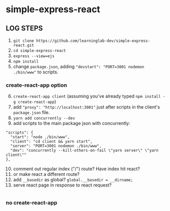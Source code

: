 # simple-express-react

## LOG STEPS

1. `git clone https://github.com/learninglab-dev/simple-express-react.git`
2. `cd simple-express-react`
3. `express --view=ejs`
4. `npm install`
5. change `package.json`, adding `"devstart": "PORT=3001 nodemon ./bin/www"` to scripts.


### create-react-app option

6. `create-react-app client` (assuming you've already typed `npm install -g create-react-app`)
7. add  `"proxy": "http://localhost:3001"` just after scripts in the client's `package.json` file.
8. `yarn add concurrently --dev`
9. add scripts to the main package json with concurrently:
```
"scripts": {
  "start": "node ./bin/www",
  "client": "cd client && yarn start",
  "server": "PORT=3001 nodemon ./bin/www",
  "dev": "concurrently --kill-others-on-fail \"yarn server\" \"yarn client\""
},
```
10. comment out regular index ("/") route? Have index hit react?
11. or make react a different route?
12. add `__basedir` as global? `global.__basedir = __dirname;`
13. serve react page in response to react request?
```

```


### no create-react-app
